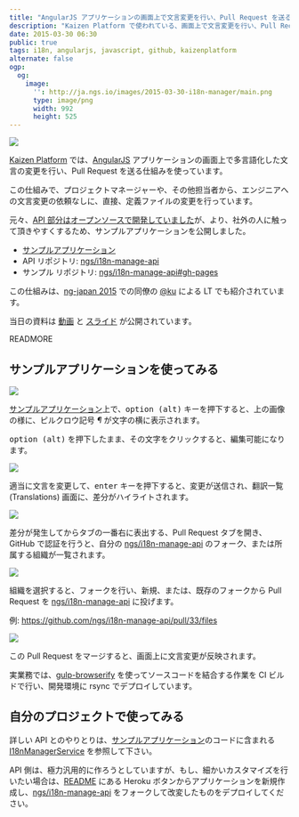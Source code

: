```yaml
---
title: "AngularJS アプリケーションの画面上で文言変更を行い、Pull Request を送る API"
description: "Kaizen Platform で使われている、画面上で文言変更を行い、Pull Request を送る仕組みのサンプルコードを公開しました。"
date: 2015-03-30 06:30
public: true
tags: i18n, angularjs, javascript, github, kaizenplatform
alternate: false
ogp:
  og:
    image:
      '': http://ja.ngs.io/images/2015-03-30-i18n-manager/main.png
      type: image/png
      width: 992
      height: 525
---
```


![](2015-03-30-i18n-manager/main.png)

[Kaizen Platform] では、[AngularJS] アプリケーションの画面上で多言語化した文言の変更を行い、Pull Request を送る仕組みを使っています。

この仕組みで、プロジェクトマネージャーや、その他担当者から、エンジニアへの文言変更の依頼なしに、直接、定義ファイルの変更を行っています。

元々、[API 部分はオープンソースで開発していました][ngs/i18n-manage-api]が、より、社外の人に触って頂きやすくするため、サンプルアプリケーションを公開しました。

- [サンプルアプリケーション]
- API リポジトリ: [ngs/i18n-manage-api]
- サンプル リポジトリ: [ngs/i18n-manage-api#gh-pages]

この仕組みは、[ng-japan 2015] での同僚の [@ku](https://twitter.com/ku) による LT でも紹介されています。

当日の資料は [動画](https://www.youtube.com/watch?v=EEOKVlEaIDY&feature=youtu.be&t=5h37m49s) と [スライド](http://ng-japan.ku.ido.nu/) が公開されています。

READMORE

## サンプルアプリケーションを使ってみる

![](2015-03-30-i18n-manager/introduction.png)

[サンプルアプリケーション]上で、<kbd>option (alt)</kbd> キーを押下すると、上の画像の様に、ピルクロウ記号 _&para;_ が文字の横に表示されます。

<kbd>option (alt)</kbd> を押下したまま、その文字をクリックすると、編集可能になります。

![](2015-03-30-i18n-manager/editing.png)

適当に文言を変更して、<kbd>enter</kbd> キーを押下すると、変更が送信され、翻訳一覧 (Translations) 画面に、差分がハイライトされます。

![](2015-03-30-i18n-manager/translation-table.png)

差分が発生してからタブの一番右に表出する、Pull Request タブを開き、GitHub で認証を行うと、自分の [ngs/i18n-manage-api] のフォーク、または所属する組織が一覧されます。

![](2015-03-30-i18n-manager/pr.png)

組織を選択すると、フォークを行い、新規、または、既存のフォークから Pull Request を [ngs/i18n-manage-api] に投げます。

例: https://github.com/ngs/i18n-manage-api/pull/33/files

![](2015-03-30-i18n-manager/prdiff.png)

この Pull Request をマージすると、画面上に文言変更が反映されます。

実業務では、[gulp-browserify] を使ってソースコードを結合する作業を CI ビルドで行い、開発環境に rsync でデプロイしています。

## 自分のプロジェクトで使ってみる

詳しい API とのやりとりは、[サンプルアプリケーション]のコードに含まれる [I18nManagerService] を参照して下さい。

API 側は、極力汎用的に作ろうとしていますが、もし、細かいカスタマイズを行いたい場合は、[README] にある Heroku ボタンからアプリケーションを新規作成し、[ngs/i18n-manage-api] をフォークして改変したものをデプロイしてください。

[サンプルアプリケーション]: https://ngs.github.io/i18n-manage-api/
[ngs/i18n-manage-api]: https://github.com/ngs/i18n-manage-api
[ngs/i18n-manage-api#gh-pages]: https://github.com/ngs/i18n-manage-api/tree/gh-pages
[gulp-browserify]: https://www.npmjs.com/package/gulp-browserify
[ng-japan 2015]: http://ngjapan.org/
[I18nManagerService]: https://github.com/ngs/i18n-manage-api/blob/gh-pages/scripts/services/i18nManager.js
[README]: https://github.com/ngs/i18n-manage-api#readme
[Kaizen Platform]: https://kaizenplatform.com/
[AngularJS]: https://angularjs.org/
